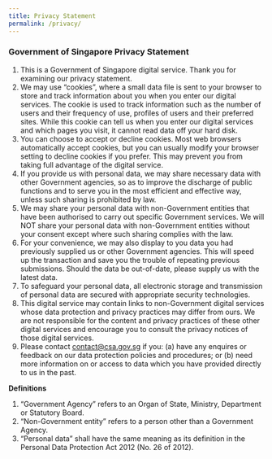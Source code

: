 ```yaml
---
title: Privacy Statement
permalink: /privacy/
---
```

### **Government of Singapore Privacy Statement**

1. This is a Government of Singapore digital service. Thank you for examining our privacy statement.
2. We may use “cookies”, where a small data file is sent to your browser to store and track information about you when you enter our digital services. The cookie is used to track information such as the number of users and their frequency of use, profiles of users and their preferred sites. While this cookie can tell us when you enter our digital services and which pages you visit, it cannot read data off your hard disk.
3. You can choose to accept or decline cookies. Most web browsers automatically accept cookies, but you can usually modify your browser setting to decline cookies if you prefer. This may prevent you from taking full advantage of the digital service.
4. If you provide us with personal data, we may share necessary data with other Government agencies, so as to improve the discharge of public functions and to serve you in the most efficient and effective way, unless such sharing is prohibited by law.
5. We may share your personal data with non-Government entities that have been authorised to carry out specific Government services. We will NOT share your personal data with non-Government entities without your consent except where such sharing complies with the law.
6. For your convenience, we may also display to you data you had previously supplied us or other Government agencies. This will speed up the transaction and save you the trouble of repeating previous submissions. Should the data be out-of-date, please supply us with the latest data. 
7. To safeguard your personal data, all electronic storage and transmission of personal data are secured with appropriate security technologies.
8. This digital service may contain links to non-Government digital services whose data protection and privacy practices may differ from ours. We are not responsible for the content and privacy practices of these other digital services and encourage you to consult the privacy notices of those digital services.
9.	Please contact [contact@csa.gov.sg](mailto:contact@csa.gov.sg) if you: (a) have any enquires or feedback on our data protection policies and procedures; or (b) need more information on or access to data which you have provided directly to us in the past.

**Definitions**

1. “Government Agency” refers to an Organ of State, Ministry, Department or Statutory Board.
2. “Non-Government entity” refers to a person other than a Government Agency.
3. “Personal data” shall have the same meaning as its definition in the Personal Data Protection Act 2012 (No. 26 of 2012).